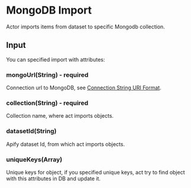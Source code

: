 # MongoDB Import
Actor imports items from dataset to specific Mongodb collection.

## Input
You can specified import with attributes:

### mongoUrl(String) - **required**
Connection url to MongoDB, see [Connection String URI Format](https://docs.mongodb.com/manual/reference/connection-string/).

### collection(String) - **required**
Collection name, where act imports objects.

### datasetId(String)
Apify dataset Id, from which act imports objects.

### uniqueKeys(Array)
Unique keys for object, if you specified unique keys, act try to find object with this attributes in DB and update it.
